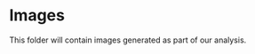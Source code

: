 Images
================================

This folder will contain images generated as part of our analysis.
